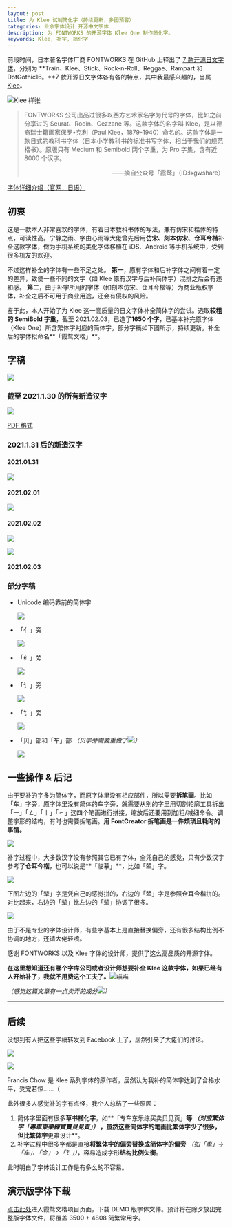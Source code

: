 ```yaml
---
layout: post
title: 为 Klee 试制简化字（持续更新，多图预警）
categories: 业余字体设计 开源中文字体
description: 为 FONTWORKS 的开源字体 Klee One 制作简化字。
keywords: Klee, 补字, 简化字
---
```


前段时间，日本著名字体厂商 FONTWORKS 在 GitHub 上释出了 [7 款开源日文字体](https://github.com/fontworks-fonts)，分别为 **Train、Klee、Stick、Rock-n-Roll、Reggae、Rampart 和 DotGothic16。**7 款开源日文字体各有各的特点，其中我最感兴趣的，当属 [Klee](https://github.com/fontworks-fonts/Klee)。

![Klee 样张](https://github.com/fontworks-fonts/Klee/raw/master/image_Klee-SemiBold.png)

> FONTWORKS 公司出品过很多以西方艺术家名字为代号的字体，比如之前分享过的 Seurat、Rodin、Cezzane 等。这款字体的名字叫 Klee，是以德裔瑞士籍画家保罗•克利（Paul Klee，1879-1940）命名的。这款字体是一款日式的教科书字体（日本小学教科书的标准书写字体，相当于我们的规范楷书）。原版只有 Medium 和 Semibold 两个字重，为 Pro 字集，含有近 8000 个汉字。
>
> <div align="right">——摘自公众号「霞鹜」（ID:lxgwshare）

[字体详细介绍（官网，日语）](https://fontworks.co.jp/fontsearch/KleePro-M/) 

## 初衷

这是一款本人非常喜欢的字体，有着日本教科书体的写法，兼有仿宋和楷体的特点，可读性高。宁静之雨、字由心雨等大佬曾先后用**仿宋、刻本仿宋、仓耳今楷**补全这款字体，做为手机系统的美化字体移稙在 iOS、Android 等手机系统中，受到很多机友的欢迎。

不过这样补全的字体有一些不足之处。 **第一**，原有字体和后补字体之间有着一定的差异，致使一些不同的文字（如 Klee 原有汉字与后补简体字）混排之后会有违和感。 **第二**，由于补字所用的字体（如刻本仿宋、仓耳今楷等）为商业版权字体，补全之后不可用于商业用途，还会有侵权的风险。

鉴于此，本人开始了为 Klee 这一高质量的日文字体补全简体字的尝试。选取**较粗的 SemiBold 字重**，截至 2021.02.03，已造了**1650 个字**，已基本补完原字体（Klee One）所含繁体字对应的简体字。部分字稿如下图所示，持续更新。补全后的字体拟命名**「霞鹜文楷」**。

## 字稿

![](\images\posts\klee-simpchin\wenkai-overview.png)

### 截至 2021.1.30 的所有新造汉字

![](\images\posts\klee-simpchin\wenkai-demo.png)

[PDF 格式](https://github.com/lxgw/LxgwWenKai/raw/main/demo.pdf)

### 2021.1.31 后的新造汉字

#### 2021.01.31

![](\images\posts\klee-simpchin\wenkai-20210131.png)

#### 2021.02.01

![](\images\posts\klee-simpchin\wenkai-20210201.png)

#### 2021.02.02

![](\images\posts\klee-simpchin\wenkai-20210202-1.png)

![](\images\posts\klee-simpchin\wenkai-20210202-2.png)

#### 2021.02.03



### 部分字稿

- Unicode 编码靠前的简体字

  ![](\images\posts\klee-simpchin\klee-simpchin-single.png)

- 「亻」旁

  ![](\images\posts\klee-simpchin\klee-simpchin-person.png)

- 「纟」旁

  ![](\images\posts\klee-simpchin\klee-simpchin-silk.png)

- 「讠」旁

  ![](\images\posts\klee-simpchin\klee-simpchin-language.jpeg)

- 「钅」旁

  ![](\images\posts\klee-simpchin\klee-simpchin-metal.png)
  
- 「贝」部和「车」部 *（贝字旁需要重做了![](https://img.t.sinajs.cn/t4/appstyle/expression/ext/normal/a1/2018new_doge02_org.png)）*

  ![](\images\posts\klee-simpchin\klee-simpchin-finance-traffic.png)

## 一些操作 & 后记

由于要补的字多为简体字，而原字体里没有相应部件，所以需要**拆笔画**。比如「车」字旁，原字体里没有简体的车字旁，就需要从别的字里用切割轮廓工具拆出「㇐」「㇜」「㇑」「㇀」这四个笔画进行拼接，缩放后还要用到加粗/减细命令。调整字形的结构，有时也需要拆笔画。**用 FontCreator 拆笔画是一件烦琐且耗时的事情。**

![](\images\posts\klee-simpchin\tzay.png)

补字过程中，大多数汉字没有参照其它已有字体，全凭自己的感觉，只有少数汉字参考了**仓耳今楷**，也可以说是**「临摹」**，比如「辇」字。

![](\images\posts\klee-simpchin\nean.png)

下图左边的「辇」字是凭自己的感觉拼的，右边的「辇」字是参照仓耳今楷拼的。对比起来，右边的「辇」比左边的「辇」协调了很多。

![](\images\posts\klee-simpchin\nean-comparison.png)

由于不是专业的字体设计师，有些字基本上是直接替换偏旁，还有很多结构比例不协调的地方，还请大佬轻喷。

感谢 FONTWORKS 以及 Klee 字体的设计师，提供了这么高品质的开源字体。

**在这里想知道还有哪个字库公司或者设计师想要补全 Klee 这款字体，如果已经有人开始补了，我就不用费这个工夫了。**![喵喵](https://img.t.sinajs.cn/t4/appstyle/expression/ext/normal/7b/2018new_miaomiao_org.png)



*（感觉这篇文章有一点卖弄的成分![](https://img.t.sinajs.cn/t4/appstyle/expression/ext/normal/a1/2018new_doge02_org.png)）*

---

## 后续

没想到有人把这些字稿转发到 Facebook 上了，居然引来了大佬们的讨论。

![](\images\posts\klee-simpchin\fb-snapshot.jpg)

![](\images\posts\klee-simpchin\fb-comment.jpg)

Francis Chow 是 Klee 系列字体的原作者，居然认为我补的简体字达到了合格水平，受宠若惊……（

此外很多人感觉补的字有点怪，我个人总结了一些原因：

1. 简体字里面有很多**草书楷化字**，如**「专车东乐练买卖贝见页」**等 *（对应繁体字「專車東樂練買賣貝見頁」）* ，虽然这些简体字的笔画比繁体字少了很多，但比繁体字**更难设计**。
2. 补字过程中很多字都是直接**将繁体字的偏旁替换成简体字的偏旁** *（如「車」→「车」、「金」→「钅」）*，容易造成字形**结构比例失衡**。

此时明白了字体设计工作是有多么的不容易。

## 演示版字体下载

[点击此处](https://github.com/lxgw/LxgwWenKai/)进入霞鹜文楷项目页面，下载 DEMO 版字体文件。预计将在除夕放出完整版字体文件，将覆盖 3500 + 4808 简繁常用字。